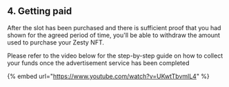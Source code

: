 ## 4. Getting paid

After the slot has been purchased and there is sufficient proof that you had shown for the agreed period of time, you'll be able to withdraw the amount used to purchase your Zesty NFT.

Please refer to the video below for the step-by-step guide on how to collect your funds once the advertisement service has been completed

{% embed url="https://www.youtube.com/watch?v=UKwtTbvmlL4" %}